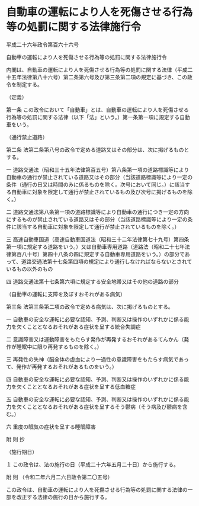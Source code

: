 # 自動車の運転により人を死傷させる行為等の処罰に関する法律施行令

平成二十六年政令第百六十六号

自動車の運転により人を死傷させる行為等の処罰に関する法律施行令

内閣は、自動車の運転により人を死傷させる行為等の処罰に関する法律（平成二十五年法律第八十六号）第二条第六号及び第三条第二項の規定に基づき、この政令を制定する。

（定義）

第一条 この政令において「自動車」とは、自動車の運転により人を死傷させる行為等の処罰に関する法律（以下「法」という。）第一条第一項に規定する自動車をいう。

（通行禁止道路）

第二条 法第二条第八号の政令で定める道路又はその部分は、次に掲げるものとする。

一 道路交通法（昭和三十五年法律第百五号）第八条第一項の道路標識等により自動車の通行が禁止されている道路又はその部分（当該道路標識等により一定の条件（通行の日又は時間のみに係るものを除く。次号において同じ。）に該当する自動車に対象を限定して通行が禁止されているもの及び次号に掲げるものを除く。）

二 道路交通法第八条第一項の道路標識等により自動車の通行につき一定の方向にするものが禁止されている道路又はその部分（当該道路標識等により一定の条件に該当する自動車に対象を限定して通行が禁止されているものを除く。）

三 高速自動車国道（高速自動車国道法（昭和三十二年法律第七十九号）第四条第一項に規定する道路をいう。）又は自動車専用道路（道路法（昭和二十七年法律第百八十号）第四十八条の四に規定する自動車専用道路をいう。）の部分であって、道路交通法第十七条第四項の規定により通行しなければならないとされているもの以外のもの

四 道路交通法第十七条第六項に規定する安全地帯又はその他の道路の部分

（自動車の運転に支障を及ぼすおそれがある病気）

第三条 法第三条第二項の政令で定める病気は、次に掲げるものとする。

一 自動車の安全な運転に必要な認知、予測、判断又は操作のいずれかに係る能力を欠くこととなるおそれがある症状を呈する統合失調症

二 意識障害又は運動障害をもたらす発作が再発するおそれがあるてんかん（発作が睡眠中に限り再発するものを除く。）

三 再発性の失神（脳全体の虚血により一過性の意識障害をもたらす病気であって、発作が再発するおそれがあるものをいう。）

四 自動車の安全な運転に必要な認知、予測、判断又は操作のいずれかに係る能力を欠くこととなるおそれがある症状を呈する低血糖症

五 自動車の安全な運転に必要な認知、予測、判断又は操作のいずれかに係る能力を欠くこととなるおそれがある症状を呈するそう鬱病（そう病及び鬱病を含む。）

六 重度の眠気の症状を呈する睡眠障害

附 則 抄

（施行期日）

１ この政令は、法の施行の日（平成二十六年五月二十日）から施行する。

附 則 （令和二年六月二六日政令第二〇五号）

この政令は、自動車の運転により人を死傷させる行為等の処罰に関する法律の一部を改正する法律の施行の日から施行する。
